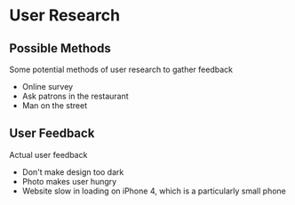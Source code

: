 # User Research

## Possible Methods

Some potential methods of user research to gather feedback
* Online survey
* Ask patrons in the restaurant
* Man on the street

## User Feedback

Actual user feedback
* Don't make design too dark
* Photo makes user hungry
* Website slow in loading on iPhone 4, which is a particularly small phone
